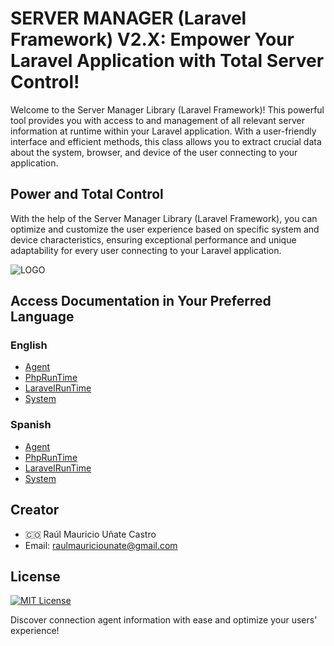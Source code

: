 # SERVER MANAGER (Laravel Framework) V2.X: Empower Your Laravel Application with Total Server Control!

Welcome to the Server Manager Library (Laravel Framework)! This powerful tool provides you with access to and management of all relevant server information at runtime within your Laravel application. With a user-friendly interface and efficient methods, this class allows you to extract crucial data about the system, browser, and device of the user connecting to your application.

## Power and Total Control

With the help of the Server Manager Library (Laravel Framework), you can optimize and customize the user experience based on specific system and device characteristics, ensuring exceptional performance and unique adaptability for every user connecting to your Laravel application.

![LOGO](https://github.com/rmunate/PHPInfoServer/assets/91748598/1c75497c-5afb-4700-a98b-4b2e77c20754)

## Access Documentation in Your Preferred Language

### English

- [Agent](docs/English/Agent.md)
- [PhpRunTime](docs/English/PhpRunTime.md)
- [LaravelRunTime](docs/English/LaravelRunTime.md)
- [System](docs/English/System.md)

### Spanish

- [Agent](docs/Spanish/Agent.md)
- [PhpRunTime](docs/Spanish/PhpRunTime.md)
- [LaravelRunTime](docs/Spanish/LaravelRunTime.md)
- [System](docs/Spanish/System.md)

## Creator

- 🇨🇴 Raúl Mauricio Uñate Castro
- Email: raulmauriciounate@gmail.com

## License
[![MIT License](https://img.shields.io/badge/License-MIT-green.svg)](https://choosealicense.com/licenses/mit/)

Discover connection agent information with ease and optimize your users' experience!